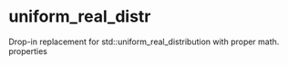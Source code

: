 # uniform_real_distr
Drop-in replacement for std::uniform_real_distribution with proper math. properties
